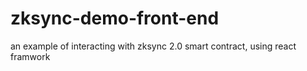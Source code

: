 # zksync-demo-front-end
an example of interacting with zksync 2.0 smart contract, using react framwork
